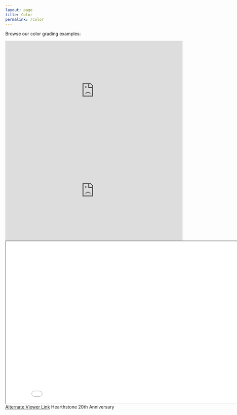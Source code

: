 ```yaml
---
layout: page
title: Color
permalink: /color
---
```


Browse our color grading examples:

<iframe width="560" height="315" src="https://www.youtube-nocookie.com/embed/Oi2GmQjwhX4" title="YouTube video player" frameborder="0" allow="accelerometer; autoplay; clipboard-write; encrypted-media; gyroscope; picture-in-picture; web-share" allowfullscreen></iframe>
<br>
<iframe width="560" height="315" src="https://www.youtube.com/embed/3T_3IFmjauM" title="YouTube video player" frameborder="0" allow="accelerometer; autoplay; clipboard-write; encrypted-media; gyroscope; picture-in-picture; web-share" allowfullscreen></iframe>
<br>
<iframe src="//drive.google.com/file/d/1n5e2w9rCUvk76ulP-WNJaaXP35vLmKIH/preview" width="850" height="512" allow="autoplay"></iframe>



<div style=" ">    
  <a href="//drive.google.com/file/d/1n5e2w9rCUvk76ulP-WNJaaXP35vLmKIH/view?usp=sharing">Alternate Viewer Link</a>  Hearthstone 20th Anniversary 
  <!-- more links here -->
</div>